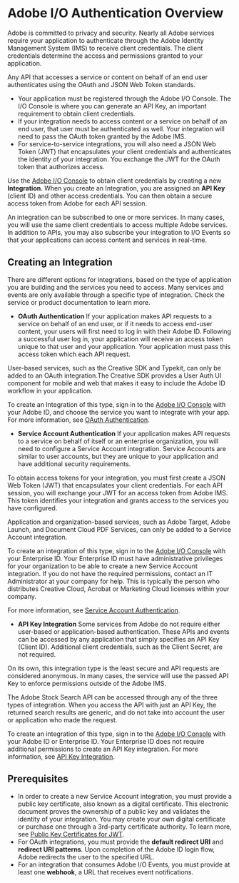 # Adobe I/O Authentication Overview
Adobe is committed to privacy and security. Nearly all Adobe services require your application to authenticate through the Adobe Identity Management System (IMS) to receive client credentials. The client credentials determine the access and permissions granted to your application.

Any API that accesses a service or content on behalf of an end user authenticates using the OAuth and JSON Web Token standards.

* Your application must be registered through the Adobe I/O Console. The I/O Console is where you can generate an API Key, an important requirement to obtain client credentials.
* If your integration needs to access content or a service on behalf of an end user, that user must be authenticated as well. Your integration will need to pass the OAuth token granted by the Adobe IMS.
* For service-to-service integrations, you will also need a JSON Web Token (JWT) that encapsulates your client credentials and authenticates the identity of your integration. You exchange the JWT for the OAuth token that authorizes access.
 

Use the [Adobe I/O Console](https://console.adobe.io/) to obtain client credentials by creating a new **Integration**. When you create an Integration, you are assigned an **API Key** (client ID) and other access credentials. You can then obtain a secure access token from Adobe for each API session.

An integration can be subscribed to one or more services. In many cases, you will use the same client credentials to access multiple Adobe services. In addition to APIs, you may also subscribe your integration to I/O Events so that your applications can access content and services in real-time.

## Creating an Integration
There are different options for integrations, based on the type of application you are building and the services you need to access. Many services and events are only available through a specific type of integration. Check the service or product documentation to learn more.

* **OAuth Authentication**
If your application makes API requests to a service on behalf of an end user, or if it needs to access end-user content, your users will first need to log in with their Adobe ID. Following a successful user log in, your application will receive an access token unique to that user and your application. Your application must pass this access token which each API request.

User-based services, such as the Creative SDK and Typekit, can only be added to an OAuth integration.The Creative SDK provides a User Auth UI component for mobile and web that makes it easy to include the Adobe ID workflow in your application.

To create an Integration of this type, sign in to the [Adobe I/O Console](https://console.adobe.io/) with your Adobe ID, and choose the service you want to integrate with your app. For more information, see [OAuth Authentication](/console/oauth_workflow.md).

* **Service Account Authentication**
If your application makes API requests to a service on behalf of itself or an enterprise organization, you will need to configure a Service Account integration. Service Accounts are similar to user accounts, but they are unique to your application and have additional security requirements.

To obtain access tokens for your integration, you must first create a JSON Web Token (JWT) that encapsulates your client credentials. For each API session, you will exchange your JWT for an access token from Adobe IMS. This token identifies your integration and grants access to the services you have configured.

Application and organization-based services, such as Adobe Target, Adobe Launch, and Document Cloud PDF Services, can only be added to a Service Account integration.

To create an integration of this type, sign in to the [Adobe I/O Console](https://console.adobe.io/) with your Enterprise ID. Your Enterprise ID must have administrative privileges for your organization to be able to create a new Service Account integration. If you do not have the required permissions, contact an IT Administrator at your company for help. This is typically the person who distributes Creative Cloud, Acrobat or Marketing Cloud licenses within your company.

For more information, see [Service Account Authentication](/console/jwt_workflow.md).

* **API Key Integration**
Some services from Adobe do not require either user-based or application-based authentication. These APIs and events can be accessed by any application that simply specifies an API Key (Client ID). Additional client credentials, such as the Client Secret, are not required.

On its own, this integration type is the least secure and API requests are considered anonymous. In many cases, the service will use the passed API Key to enforce permissions outside of the Adobe IMS.

The Adobe Stock Search API can be accessed through any of the three types of integration. When you access the API with just an API Key, the returned search results are generic, and do not take into account the user or application who made the request.

To create an integration of this type, sign in to the [Adobe I/O Console](https://console.adobe.io/) with your Adobe ID or Enterprise ID. Your Enterprise ID does not require additional permissions to create an API Key integration. For more information, see [API Key Integration](/console/api_key_workflow.md).

## Prerequisites
* In order to create a new Service Account integration, you must provide a public key certificate, also known as a digital certificate. This electronic document proves the ownership of a public key and validates the identity of your integration. You may create your own digital certificate or purchase one through a 3rd-party certificate authority. To learn more, see [Public Key Certificates for JWT](/console/createcert.md).
* For OAuth integrations, you must provide the **default redirect URI** and **redirect URI patterns**. Upon completion of the Adobe ID login flow, Adobe redirects the user to the specified URL.
* For an integration that consumes Adobe I/O Events, you must provide at least one **webhook**, a URL that receives event notifications.
